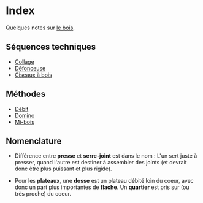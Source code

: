 # Index

Quelques notes sur [le bois](bois/README.md).

## Séquences techniques

* [Collage](sequences_techniques/collage.md)
* [Défonceuse](sequences_techniques/defonceuse.md)
* [Ciseaux à bois](sequences_techniques/ciseaux.md)

## Méthodes

* [Débit](methodes/debit.md)
* [Domino](methodes/domino.md)
* [Mi-bois](methodes/mibois.md)

## Nomenclature

* Différence entre **presse** et **serre-joint** est dans le nom : L'un sert juste à presser, quand l'autre est destiner à assembler des joints (et devrait donc être plus puissant et plus rigide).

* Pour les **plateaux**, une **dosse** est un plateau débité loin du coeur, avec donc un part plus importantes de **flache**. Un **quartier** est pris sur (ou très proche) du coeur.
